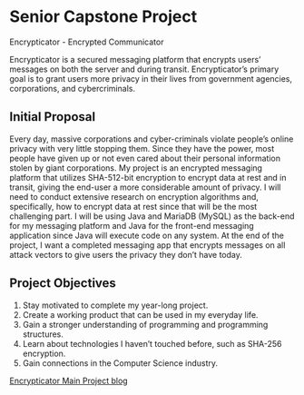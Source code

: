 # Senior Capstone Project
Encrypticator - Encrypted Communicator

Encrypticator is a secured messaging platform that encrypts users’ messages on both the server and during transit. Encrypticator’s primary goal is to grant users more privacy in their lives from government agencies, corporations, and cybercriminals.


## Initial Proposal
Every day, massive corporations and cyber-criminals violate people’s online privacy with very little stopping them. Since they have the power, most people have given up or not even cared about their personal information stolen by giant corporations. My project is an encrypted messaging platform that utilizes SHA-512-bit encryption to encrypt data at rest and in transit, giving the end-user a more considerable amount of privacy. I will need to conduct extensive research on encryption algorithms and, specifically, how to encrypt data at rest since that will be the most challenging part. I will be using Java and MariaDB (MySQL) as the back-end for my messaging platform and Java for the front-end messaging application since Java will execute code on any system. At the end of the project, I want a completed messaging app that encrypts messages on all attack vectors to give users the privacy they don’t have today.

## Project Objectives
1. Stay motivated to complete my year-long project.
2. Create a working product that can be used in my everyday life.
3. Gain a stronger understanding of programming and programming structures.
4. Learn about technologies I haven’t touched before, such as SHA-256 encryption.
5. Gain connections in the Computer Science industry.


[Encrypticator Main Project blog](https://dev.iconc.xyz/senior-capstone-project)
